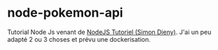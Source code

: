# node-pokemon-api
Tutorial Node Js venant de [NodeJS Tutoriel (Simon Dieny)](https://www.youtube.com/watch?v=NRxzvpdduvQ).
J'ai un peu adapté 2 ou 3 choses et prévu une dockerisation.
